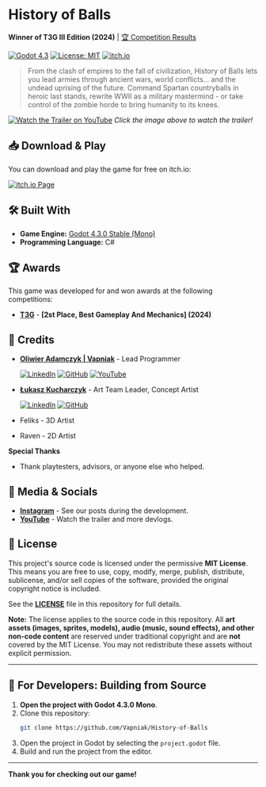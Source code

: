 # History of Balls

**Winner of T3G III Edition (2024)** | [🏆 Competition Results](https://t3g.pl/aktualnosci/wyniki-iii-edycji-turnieju-trojgamicznego/)

[![Godot 4.3](https://img.shields.io/badge/Godot-4.3.0_(Mono)-478CBF?logo=godotengine&logoColor=white)](https://godotengine.org/)
[![License: MIT](https://img.shields.io/badge/License-MIT-yellow.svg)](LICENSE)
[![itch.io](https://img.shields.io/badge/Available%20on-itch.io-FA5C5C?logo=itch.io&logoColor=white)](https://vapniak.itch.io/history-of-balls)


> From the clash of empires to the fall of civilization, History of Balls lets you lead armies through ancient wars, world conflicts… and the undead uprising of the future. Command Spartan countryballs in heroic last stands, rewrite WWII as a military mastermind - or take control of the zombie horde to bring humanity to its knees.

[![Watch the Trailer on YouTube](https://img.youtube.com/vi/LwgDO_-aFo0/maxresdefault.jpg)](https://www.youtube.com/watch?v=LwgDO_-aFo0)
*Click the image above to watch the trailer!*

## 📥 Download & Play

You can download and play the game for free on itch.io:

[![itch.io Page](https://static.itch.io/images/badge-color.svg)](https://vapniak.itch.io/history-of-balls)


## 🛠️ Built With

- **Game Engine:** [Godot 4.3.0 Stable (Mono)](https://godotengine.org/)
- **Programming Language:** C#

## 🏆 Awards

This game was developed for and won awards at the following competitions:

- **[T3G](https://t3g.pl/)** - **[2st Place, Best Gameplay And Mechanics] (2024)**

## 👥 Credits

- **[Oliwier Adamczyk | Vapniak](https://github.com/Vapniak)** - Lead Programmer
    
    [![LinkedIn](https://img.shields.io/badge/-LinkedIn-0A66C2?logo=linkedin)](https://www.linkedin.com/in/oliwier-adamczyk-721403349/)
    [![GitHub](https://img.shields.io/badge/-GitHub-181717?logo=github)](https://github.com/Vapniak)
    [![YouTube](https://img.shields.io/badge/-YouTube-FF0000?logo=youtube)](https://www.youtube.com/@vapniak7)

- **[Łukasz Kucharczyk](https://github.com/Luki20091)** - Art Team Leader, Concept Artist

    [![LinkedIn](https://img.shields.io/badge/-LinkedIn-0A66C2?logo=linkedin)](https://www.linkedin.com/in/łukasz-kucharczyk-5601792b6)
    [![GitHub](https://img.shields.io/badge/-GitHub-181717?logo=github)](https://github.com/Luki20091)
- Feliks - 3D Artist
- Raven - 2D Artist


**Special Thanks**
- Thank playtesters, advisors, or anyone else who helped.

## 📸 Media & Socials

- **[Instagram](https://www.instagram.com/boomballer_studio)** - See our posts during the development.
- **[YouTube](https://www.youtube.com/@BoomBallerStudio)** - Watch the trailer and more devlogs.

## 🧾 License

This project's source code is licensed under the permissive **MIT License**. This means you are free to use, copy, modify, merge, publish, distribute, sublicense, and/or sell copies of the software, provided the original copyright notice is included.

See the **[LICENSE](LICENSE)** file in this repository for full details.

**Note:** The license applies to the source code in this repository. All **art assets (images, sprites, models), audio (music, sound effects), and other non-code content** are reserved under traditional copyright and are **not** covered by the MIT License. You may not redistribute these assets without explicit permission.

---

## 🚀 For Developers: Building from Source

1. **Open the project with Godot 4.3.0 Mono**.
2. Clone this repository:
    ```bash
    git clone https://github.com/Vapniak/History-of-Balls
    ```
3. Open the project in Godot by selecting the `project.godot` file.
4. Build and run the project from the editor.

---

**Thank you for checking out our game!**